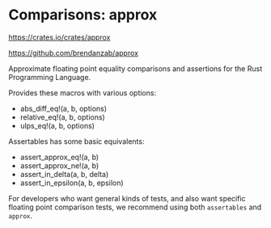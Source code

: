 # Comparisons: approx

https://crates.io/crates/approx

https://github.com/brendanzab/approx

Approximate floating point equality comparisons and assertions for the Rust Programming Language.

Provides these macros with various options:

* abs_diff_eq!(a, b, options)
* relative_eq!(a, b, options)
* ulps_eq!(a, b, options)

Assertables has some basic equivalents:

* assert_approx_eq!(a, b)
* assert_approx_ne!(a, b)
* assert_in_delta(a, b, delta)
* assert_in_epsilon(a, b, epsilon)

For developers who want general kinds of tests, and also want specific floating point comparison tests, we recommend using both `assertables` and `approx`.
